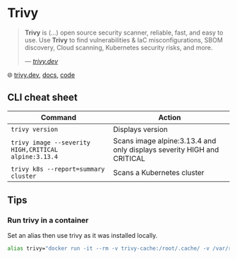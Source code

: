 # Trivy

> **Trivy** is (...) open source security scanner, reliable, fast, and easy to use. Use **Trivy** to find vulnerabilities & IaC misconfigurations, SBOM discovery, Cloud scanning, Kubernetes security risks, and more.
> 
> &mdash; _[trivy.dev](https://trivy.dev/)_

🌐 [trivy.dev](https://trivy.dev/), [docs](https://aquasecurity.github.io/trivy), [code](https://github.com/aquasecurity/trivy)

## CLI cheat sheet

Command                                              | Action
-----------------------------------------------------|---------------------------
`trivy version`                                      | Displays version
`trivy image --severity HIGH,CRITICAL alpine:3.13.4` | Scans image alpine:3.13.4 and only displays severity HIGH and CRITICAL
`trivy k8s --report=summary cluster`                 | Scans a Kubernetes cluster

## Tips

### Run trivy in a container

Set an alias then use trivy as it was installed locally.

```bash
alias trivy="docker run -it --rm -v trivy-cache:/root/.cache/ -v /var/run/docker.sock:/var/run/docker.sock:ro -v $HOME/.kube/config:/root/.kube/config aquasec/trivy:latest"
```
